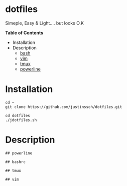 dotfiles
==================================================
Simeple, Easy & Light.... but looks O.K

**Table of Contents**
* Installation
* Description    
    - [ bash ]( #bash )
    - [ vim ]( #vim )
    - [ tmux ]( #tmux )
    - [ powerline ]( #powerline )





Installation
==============================
```
cd ~
git clone https://github.com/justinssoh/dotfiles.git

cd dotfiles
./jdotfiles.sh
```



Description
==============================
    ## powerline

    ## bashrc

    ## tmux

    ## vim
    

